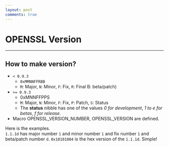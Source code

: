 ```yaml
---
layout: post
comments: true
---
```


# OPENSSL Version

---

## How to make version?

* `< 0.9.3`
	* `0xMMNNFFRBB`
    * `M`: Major, `N`: Minor, `F`: Fix, `R`: Final B: beta/patch)
* `>= 0.9.3`
	* 0xMNNFFPPS
    * `M`: Major, `N`: Minor, `F`: Fix, `P`: Patch, `S`: Status
	* The **status** nibble has one of the values *0 for development*, *1 to e for betas*, *f for release*.
* Macro OPENSSL_VERSION_NUMBER, OPENSSL_VERSION are defined.

Here is the examples.  
`1.1.1d` has major number `1` and minor number `1` and fix number `1` and beta/patch number `d`.
`0x10101004` is the hex version of the `1.1.1d`. Simple!
